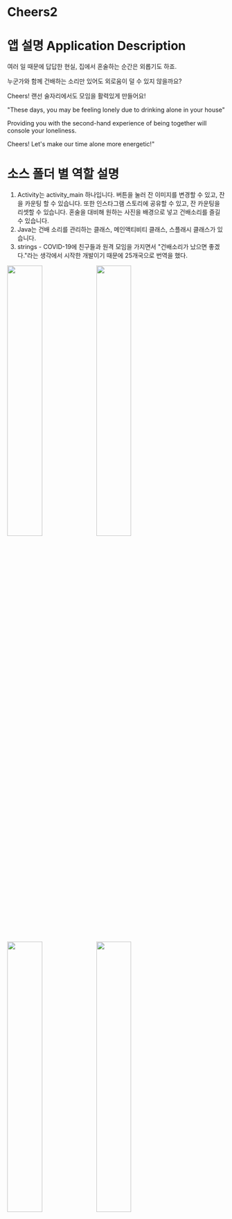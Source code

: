 # Cheers2

# 앱 설명 Application Description
여러 일 때문에 답답한 현실, 집에서 혼술하는 순간은 외롭기도 하죠.

누군가와 함께 건배하는 소리만 있어도 외로움이 덜 수 있지 않을까요?

Cheers! 랜선 술자리에서도 모임을 활력있게 만들어요!

"These days, you may be feeling lonely due to drinking alone in your house"

Providing you with the second-hand experience of being together will console your loneliness.

Cheers! Let's make our time alone more energetic!"

# 소스 폴더 별 역할 설명
1. Activity는 activity_main 하나입니다. 버튼을 눌러 잔 이미지를 변경할 수 있고, 잔을 카운팅 할 수 있습니다. 또한 인스타그램 스토리에 공유할 수 있고, 잔 카운팅을 리셋할 수 있습니다.
혼술을 대비해 원하는 사진을 배경으로 넣고 건배소리를 즐길 수 있습니다.
2. Java는 건배 소리를 관리하는 클래스, 메인액티비티 클래스, 스플래시 클래스가 있습니다.
3. strings - COVID-19에 친구들과 원격 모임을 가지면서 "건배소리가 났으면 좋겠다."라는 생각에서 시작한 개발이기 때문에 25개국으로 번역을 했다.

<img src="https://user-images.githubusercontent.com/72978589/105719266-6f629780-5f65-11eb-95f1-e289a5805b8c.png" width="40%">
<img src="https://user-images.githubusercontent.com/72978589/105719258-6d003d80-5f65-11eb-91fa-95a35bcda1d6.png" width="40%">
<img src="https://user-images.githubusercontent.com/72978589/105719629-d97b3c80-5f65-11eb-9393-85a7083366b2.png" width="40%">
<img src="https://user-images.githubusercontent.com/72978589/105719623-d84a0f80-5f65-11eb-880f-4856deea5fb9.png" width="40%">
